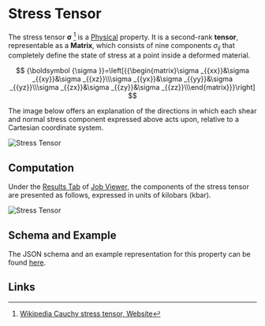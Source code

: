# Stress Tensor

The stress tensor ${\boldsymbol {\sigma }}$ [^1] is a [Physical](../../properties/classification/general.md) property. It is a second-rank **tensor**, representable as a **Matrix**, which consists of nine components $\sigma _{ij}$ that completely define the state of stress at a point inside a deformed material. 

$$
{\boldsymbol  {\sigma }}=\left[{{\begin{matrix}\sigma _{{xx}}&\sigma _{{xy}}&\sigma _{{xz}}\\\sigma _{{yx}}&\sigma _{{yy}}&\sigma _{{yz}}\\\sigma _{{zx}}&\sigma _{{zy}}&\sigma _{{zz}}\\\end{matrix}}}\right]
$$

The image below offers an explanation of the directions in which each shear and normal stress component expressed above acts upon, relative to a Cartesian coordinate system.

![Stress Tensor](/images/Properties/Components_of_Stress_Tensor.png "Stress Tensor")

## Computation

Under the [Results Tab](../../jobs/ui/results-tab.md) of [Job Viewer](../../jobs/ui/viewer.md), the components of the stress tensor are presented as follows, expressed in units of kilobars (kbar).

![Stress Tensor](/images/Properties/stress-tensor.png "Stress Tensor")

## Schema and Example 

The JSON schema and an example representation for this property can be found [here](../../properties/data/list.md#stress-tensor).

## Links

[^1]: [Wikipedia Cauchy stress tensor, Website](https://en.wikipedia.org/wiki/Cauchy_stress_tensor)
